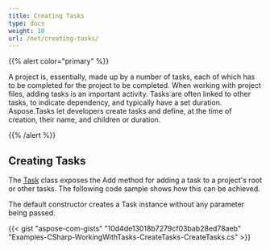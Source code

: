 ```yaml
---
title: Creating Tasks
type: docs
weight: 10
url: /net/creating-tasks/
---
```


{{% alert color="primary" %}} 

A project is, essentially, made up by a number of tasks, each of which has to be completed for the project to be completed. When working with project files, adding tasks is an important activity. Tasks are often linked to other tasks, to indicate dependency, and typically have a set duration. Aspose.Tasks let developers create tasks and define, at the time of creation, their name, and children or duration.

{{% /alert %}} 
## **Creating Tasks**
The [Task]() class exposes the Add method for adding a task to a project's root or other tasks. The following code sample shows how this can be achieved.

The default constructor creates a Task instance without any parameter being passed.

{{< gist "aspose-com-gists" "10d4de13018b7279cf03bab28ed78aeb" "Examples-CSharp-WorkingWithTasks-CreateTasks-CreateTasks.cs" >}}
